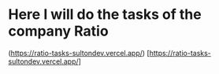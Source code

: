 # Here I will do the tasks of the company Ratio
(https://ratio-tasks-sultondev.vercel.app/) [https://ratio-tasks-sultondev.vercel.app/]
